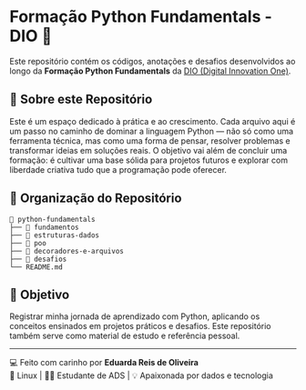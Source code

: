 # Formação Python Fundamentals - DIO 🐍

Este repositório contém os códigos, anotações e desafios desenvolvidos ao longo da **Formação Python Fundamentals** da [DIO (Digital Innovation One)](https://www.dio.me/).

## 🌱 Sobre este Repositório

Este é um espaço dedicado à prática e ao crescimento. Cada arquivo aqui é um passo no caminho de dominar a linguagem Python — não só como uma ferramenta técnica, mas como uma forma de pensar, resolver problemas e transformar ideias em soluções reais. O objetivo vai além de concluir uma formação: é cultivar uma base sólida para projetos futuros e explorar com liberdade criativa tudo que a programação pode oferecer.

## 📁 Organização do Repositório

```
📂 python-fundamentals
├── 📁 fundamentos
├── 📁 estruturas-dados
├── 📁 poo
├── 📁 decoradores-e-arquivos
├── 📁 desafios
└── README.md
```

## 🎯 Objetivo

Registrar minha jornada de aprendizado com Python, aplicando os conceitos ensinados em projetos práticos e desafios. Este repositório também serve como material de estudo e referência pessoal.

---

💻 Feito com carinho por **Eduarda Reis de Oliveira**  
🐧 Linux | 👩‍💻 Estudante de ADS | 💡 Apaixonada por dados e tecnologia
